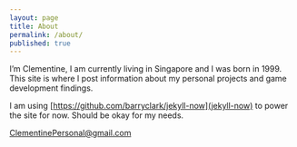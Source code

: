 ```yaml
---
layout: page
title: About
permalink: /about/
published: true
---
```

I’m Clementine, I am currently living in Singapore and I was born in 1999.
This site is where I post information about my personal projects and game development findings. 

I am using [https://github.com/barryclark/jekyll-now](jekyll-now) to power the site for now. Should be okay for my needs.

[ClementinePersonal@gmail.com](mailto:ClementinePersonal@gmail.com)

